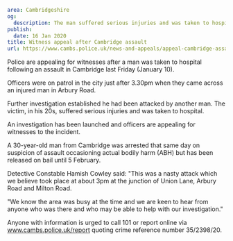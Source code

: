 ```yaml
area: Cambridgeshire
og:
  description: The man suffered serious injuries and was taken to hospital
publish:
  date: 16 Jan 2020
title: Witness appeal after Cambridge assault
url: https://www.cambs.police.uk/news-and-appeals/appeal-cambridge-assault
```

Police are appealing for witnesses after a man was taken to hospital following an assault in Cambridge last Friday (January 10).

Officers were on patrol in the city just after 3.30pm when they came across an injured man in Arbury Road.

Further investigation established he had been attacked by another man. The victim, in his 20s, suffered serious injuries and was taken to hospital.

An investigation has been launched and officers are appealing for witnesses to the incident.

A 30-year-old man from Cambridge was arrested that same day on suspicion of assault occasioning actual bodily harm (ABH) but has been released on bail until 5 February.

Detective Constable Hamish Cowley said: "This was a nasty attack which we believe took place at about 3pm at the junction of Union Lane, Arbury Road and Milton Road.

"We know the area was busy at the time and we are keen to hear from anyone who was there and who may be able to help with our investigation."

Anyone with information is urged to call 101 or report online via www.cambs.police.uk/report quoting crime reference number 35/2398/20.
